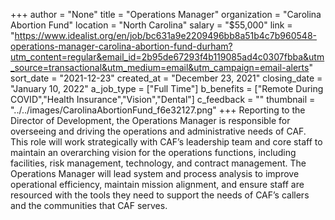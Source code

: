 +++
author = "None"
title = "Operations Manager"
organization = "Carolina Abortion Fund"
location = "North Carolina"
salary = "$55,000"
link = "https://www.idealist.org/en/job/bc631a9e2209496bb8a51b4c7b960548-operations-manager-carolina-abortion-fund-durham?utm_content=regular&email_id=2b95de67293f4b119085ad4c0307fbba&utm_source=transactional&utm_medium=email&utm_campaign=email-alerts"
sort_date = "2021-12-23"
created_at = "December 23, 2021"
closing_date = "January 10, 2022"
a_job_type = ["Full Time"]
b_benefits = ["Remote During COVID","Health Insurance","Vision","Dental"]
c_feedback = ""
thumbnail = "../../images/CarolinaAbortionFund_f6e32127.png"
+++
Reporting to the Director of Development, the Operations Manager is responsible for overseeing and driving the operations and administrative needs of CAF. This role will work strategically with CAF’s leadership team and core staff to maintain an overarching vision for the operations functions, including facilities, risk management, technology, and contract management. The Operations Manager will lead system and process analysis to improve operational efficiency, maintain mission alignment, and ensure staff are resourced with the tools they need to support the needs of CAF’s callers and the communities that CAF serves.

